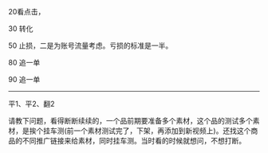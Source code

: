 20看点击，



30 转化



50 止损，二是为账号流量考虑。亏损的标准是一半。



80 追一单

90 追一单



---

平1、平2、翻2









请教下问题，看得断断续续的，一个品前期要准备多个素材，这个品的测试多个素材，是挨个挂车测(前一个素材测试完了，下架，再添加到新视频上)。还找这个商品的不同推广链接来给素材，同时挂车测。当时看的时候就想问，不想打断。